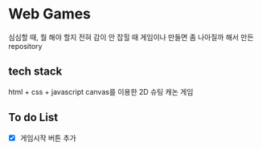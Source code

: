 # Web Games
심심할 때, 뭘 해야 할지 전혀 감이 안 잡힐 때
게임이나 만들면 좀 나아질까 해서 만든 repository

## tech stack
html + css + javascript
canvas를 이용한 2D 슈팅 캐논 게임

## To do List

- [x] 게임시작 버튼 추가

